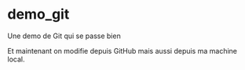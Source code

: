 # demo_git
Une demo de Git qui se passe bien

Et maintenant on modifie depuis GitHub
mais aussi depuis ma machine local.

